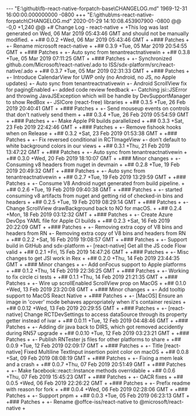 --- "E:\\github\\fb-react-native-forpatch-base\\CHANGELOG.md"	1969-12-31 16:00:00.000000000 -0800
+++ "E:\\github\\ms-react-native-forpatch\\CHANGELOG.md"	2020-01-29 14:10:08.453907900 -0800
@@ -0,0 +1,240 @@
+# Change Log - react-native
+
+This log was last generated on Wed, 06 Mar 2019 05:43:46 GMT and should not be manually modified.
+
+## 0.0.2
+Wed, 06 Mar 2019 05:43:46 GMT
+
+### Patches
+
+- Rename microsoft react-native
+
+## 0.3.9
+Tue, 05 Mar 2019 20:54:55 GMT
+
+### Patches
+
+- Auto sync from tenantreactnativewin
+
+## 0.3.8
+Tue, 05 Mar 2019 07:11:25 GMT
+
+### Patches
+
+- Synchronized github.com/Microsoft/react-native/.ado to ISS/sdx-platform/src/react-native/.ado
+
+## 0.3.7
+Tue, 05 Mar 2019 02:31:33 GMT
+
+### Patches
+
+- Introduce CalendarView for UWP only (no Android, no JS, no Apple updates)
+- Auto sync from tenantreactnativewin
+- Android ScrollView fix for pagingEnabled
+- added code review feedback
+- Catching jsi::JSError and throwing JavaJSException which will be handle by DevSupportManager to show RedBox
+- JSICore (react-free) libraries
+
+## 0.3.5
+Tue, 26 Feb 2019 20:40:41 GMT
+
+### Patches
+
+- Send mouseup events on controls that don't natively send them
+
+## 0.3.4
+Tue, 26 Feb 2019 05:54:59 GMT
+
+### Patches
+
+- Make Apple PR builds parallelized
+
+## 0.3.3
+Sat, 23 Feb 2019 22:42:46 GMT
+
+### Patches
+
+- Remove fishook hooks when on Release
+
+## 0.3.2
+Sat, 23 Feb 2019 01:53:38 GMT
+
+### Patches
+
+- Fix reversed conditional in RCTImageView
+- don't default to  white background colors in our views
+
+## 0.3.1
+Thu, 21 Feb 2019 13:47:22 GMT
+
+### Patches
+
+- Auto sync from tenantreactnativewin
+
+## 0.3.0
+Wed, 20 Feb 2019 18:10:07 GMT
+
+### Minor changes
+
+- Consuming v8 headers from nuget in devmain
+
+## 0.2.8
+Tue, 19 Feb 2019 20:49:32 GMT
+
+### Patches
+
+- Auto sync from tenantreactnativewin
+
+## 0.2.7
+Tue, 19 Feb 2019 13:29:59 GMT
+
+### Patches
+
+- Consume V8 Android nuget generated from build pipeline.
+
+## 0.2.6
+Tue, 19 Feb 2019 09:40:38 GMT
+
+### Patches
+
+- started consuming v8 artifacts from nuget and getting rid of checked-in bins and headers
+
+## 0.2.5
+Tue, 19 Feb 2019 08:29:14 GMT
+
+### Patches
+
+- Change ScrollView drawBackground back to NO for macOS.
+
+## 0.2.4
+Mon, 18 Feb 2019 03:12:32 GMT
+
+### Patches
+
+- Create Azure DevOps YAML file for Apple CI builds
+
+## 0.2.3
+Sat, 16 Feb 2019 20:22:09 GMT
+
+### Patches
+
+- Removing extra copy of V8 bins and headers from RN
+- Removing extra copy of V8 bins and headers from RN
+
+## 0.2.2
+Sat, 16 Feb 2019 19:08:57 GMT
+
+### Patches
+
+- Support build in GitHub and sdx-platform
+- [react-native] Get all the JS code Flow valid
+
+## 0.2.1
+Fri, 15 Feb 2019 14:47:26 GMT
+
+### Patches
+
+- Misc changes to get JSI work in Rex
+
+## 0.2.0
+Thu, 14 Feb 2019 23:44:35 GMT
+
+### Minor changes
+
+- Add onFocus support to Apple platforms
+
+## 0.1.2
+Thu, 14 Feb 2019 22:36:25 GMT
+
+### Patches
+
+- Working to fix circle ci tests
+
+## 0.1.1
+Thu, 14 Feb 2019 21:21:35 GMT
+
+### Patches
+
+- Wire up scrollEnabled ScrollView prop on MacOS
+
+## 0.1.0
+Wed, 13 Feb 2019 23:20:08 GMT
+
+### Minor changes
+
+- Add tooltip support to MacOS React Native
+
+### Patches
+
+- [MacOS] Ensure an image in 'cover' mode behaves appropriately when it's container resizes
+
+## 0.0.12
+Wed, 13 Feb 2019 20:29:55 GMT
+
+### Patches
+
+- [react-native] Change RCTDevSettings to access dataSource through its property getter instead of ivar
+
+## 0.0.11
+Tue, 12 Feb 2019 04:48:46 GMT
+
+### Patches
+
+- Adding dir java back to DIRS, which got removed accidently during RN57 upgrade
+
+## 0.0.10
+Tue, 12 Feb 2019 03:23:21 GMT
+
+### Patches
+
+- Publish RNTester js files for other platforms to share
+
+## 0.0.9
+Tue, 12 Feb 2019 02:09:17 GMT
+
+### Patches
+
+- Title	[react-native] Fixed Multiline TextInput insertion point color on macOS
+
+## 0.0.8
+Sat, 09 Feb 2019 08:08:19 GMT
+
+### Patches
+
+- Fixing a mem leak and a crash
+
+## 0.0.7
+Thu, 07 Feb 2019 20:51:49 GMT
+
+### Patches
+
+- Make facebook::react::Instance methods overridable
+
+## 0.0.6
+Thu, 07 Feb 2019 15:45:23 GMT
+
+### Patches
+
+- OACR fixes
+
+## 0.0.5
+Wed, 06 Feb 2019 22:26:22 GMT
+
+### Patches
+
+- Prefix readme with reason for fork
+
+## 0.0.4
+Wed, 06 Feb 2019 02:28:06 GMT
+
+### Patches
+
+- Support pnpm
+
+## 0.0.3
+Tue, 05 Feb 2019 06:23:13 GMT
+
+### Patches
+
+- Rename @offce-iss/react-native to @microsoft/react-native
+

